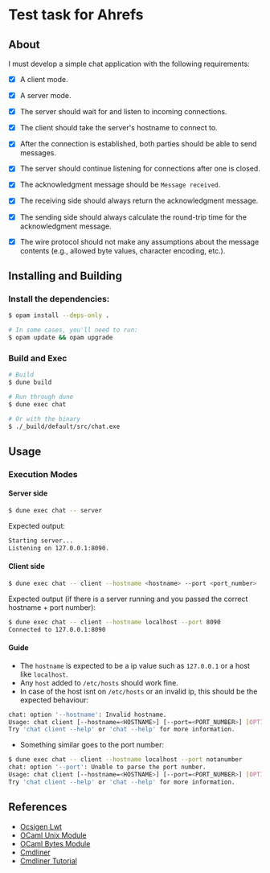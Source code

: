 # Test task for Ahrefs
## About 

I must develop a simple chat application with the following requirements:
- [x] A client mode.
- [x] A server mode.
- [x] The server should wait for and listen to incoming connections.
- [x] The client should take the server's hostname to connect to.
- [x] After the connection is established, both parties should be able to send messages.
- [x] The server should continue listening for connections after one is closed.
- [x] The acknowledgment message should be `Message received`.
- [x] The receiving side should always return the acknowledgment message.
- [x] The sending side should always calculate the round-trip time for the acknowledgment message.
- [x] The wire protocol should not make any assumptions about the message contents (e.g., allowed byte values, character encoding, etc.).


## Installing and Building

### Install the dependencies:
```bash
$ opam install --deps-only .

# In some cases, you'll need to run:
$ opam update && opam upgrade
```

### Build and Exec
```bash
# Build
$ dune build

# Run through dune
$ dune exec chat

# Or with the binary
$ ./_build/default/src/chat.exe
```

## Usage
### Execution Modes 

#### Server side 
```bash
$ dune exec chat -- server
```
Expected output:

```bash
Starting server...
Listening on 127.0.0.1:8090.
```

#### Client side 
```bash
$ dune exec chat -- client --hostname <hostname> --port <port_number>
```
Expected output (if there is a server running and you passed the correct hostname + port number):

```bash
$ dune exec chat -- client --hostname localhost --port 8090
Connected to 127.0.0.1:8090
```

#### Guide
* The `hostname` is expected to be a ip value such as `127.0.0.1` or a host like `localhost`.
* Any `host` added to `/etc/hosts` should work fine.
* In case of the host isnt on `/etc/hosts` or an invalid ip, this should be the expected behaviour:
```bash
chat: option '--hostname': Invalid hostname.
Usage: chat client [--hostname=<HOSTNAME>] [--port=<PORT_NUMBER>] [OPTION]…
Try 'chat client --help' or 'chat --help' for more information.
```
* Something similar goes to the port number:
```bash
$ dune exec chat -- client --hostname localhost --port notanumber
chat: option '--port': Unable to parse the port number.
Usage: chat client [--hostname=<HOSTNAME>] [--port=<PORT_NUMBER>] [OPTION]…
Try 'chat client --help' or 'chat --help' for more information.
```

## References 
- [Ocsigen Lwt](https://ocsigen.org/lwt/latest/manual/manual)
- [OCaml Unix Module](https://ocaml.org/manual/5.3/api/Unix.html)
- [OCaml Bytes Module](https://ocaml.org/manual/5.1/api/Bytes.html)
- [Cmdliner](https://github.com/dbuenzli/cmdliner)
- [Cmdliner Tutorial](https://erratique.ch/software/cmdliner/doc/tutorial.html)
